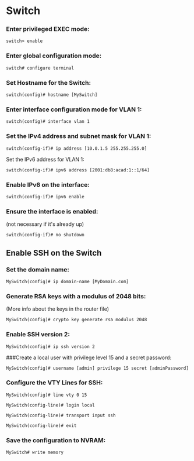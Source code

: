 # Switch

### Enter privileged EXEC mode:
```
switch> enable
```

### Enter global configuration mode:
```
switch# configure terminal
```

### Set Hostname for the Switch:
```
switch(config)# hostname [MySwitch]
```

### Enter interface configuration mode for VLAN 1:
```
switch(config)# interface vlan 1
```

### Set the IPv4 address and subnet mask for VLAN 1:
```
switch(config-if)# ip address [10.0.1.5 255.255.255.0]
```

Set the IPv6 address for VLAN 1:
```
switch(config-if)# ipv6 address [2001:db8:acad:1::1/64]
```

### Enable IPv6 on the interface:
```
switch(config-if)# ipv6 enable
```

### Ensure the interface is enabled:
(not necessary if it's already up)
```
switch(config-if)# no shutdown
```


## Enable SSH on the Switch

### Set the domain name:
```
MySwitch(config)# ip domain-name [MyDomain.com]
```

### Generate RSA keys with a modulus of 2048 bits:
(More info about the keys in the router file)
```
MySwitch(config)# crypto key generate rsa modulus 2048
```

### Enable SSH version 2:
```
MySwitch(config)# ip ssh version 2
```

###Create a local user with privilege level 15 and a secret password:
```
MySwitch(config)# username [admin] privilege 15 secret [adminPassword]
```

### Configure the VTY Lines for SSH:
```
MySwitch(config)# line vty 0 15

MySwitch(config-line)# login local

MySwitch(config-line)# transport input ssh

MySwitch(config-line)# exit
```

### Save the configuration to NVRAM:
```
MySwitch# write memory
```

